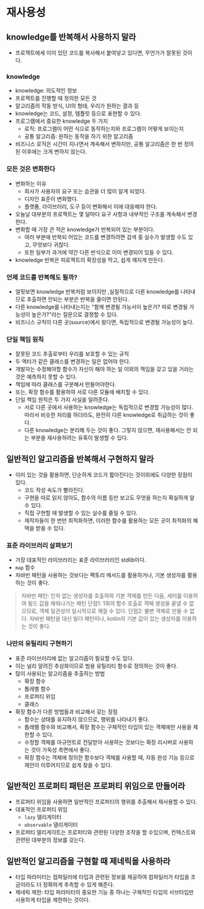 # 재사용성

## knowledge를 반복해서 사용하지 말라

- 프로젝트에세 이미 있던 코드를 복사해서 붙여넣고 있다면, 무언가가 잘못된 것이다.

### knowledge

- knowledge: 의도적인 정보
- 프로젝트를 진행할 때 정의한 모든 것
- 알고리즘의 작동 방식, UI의 형태, 우리가 원하는 결과 등
- knowledge는 코드, 설정, 템플릿 등으로 표현할 수 있다.
- 프로그램에서 중요한 knowledge 두 가지
	- 로직: 프로그램이 어떤 식으로 동작하는지와 프로그램이 어떻게 보이는지
	- 공통 알고리즘: 원하는 동작을 하기 위한 알고리즘
- 비즈니스 로직은 시간이 지나면서 계속해서 변하지만, 공통 알고리즘은 한 번 정의된 이후에는 크게 변하지 않는다.

### 모든 것은 변화한다

- 변화하는 이유
	- 회사가 사용자의 요구 또는 습관을 더 많이 알게 되었다.
	- 디자인 표준이 변화했다.
	- 플랫폼, 라이브러리, 도구 등이 변화해서 이에 대응해야 한다.
- 오늘날 대부분의 프로젝트는 몇 달마다 요구 사항과 내부적인 구조를 계속해서 변경한다.
- 변화할 때 가장 큰 적은 knowledge가 반복되어 있는 부분이다.
	- 여러 부분에 반복되 어있는 코드를 변경하려면 검색 중 실수가 발생할 수도 있고, 무엇보다 귀찮다.
	- 또한 일부가 과거에 약간 다른 반식으로 이미 변경되어 있을 수 있다.
- knowledge 반복은 피로젝트의 확장성을 막고, 쉽게 깨지게 만든다.

### 언제 코드를 반복해도 될까?

- 얼핏보면 knowledge 반복처럼 보이지만 ,실질적으로 다른 knowledge를 나타내므로 추출하면 안되는 부분은 반복을 줄이면 안된다.
- 다른 knowledge를 나타내는지는 "함께 변경될 가능서이 높은가? 따로 변경될 가능성이 높은가?"라는 질문으로 결졍할 수 있다.
- 비즈니스 규칙이 다른 곳(source)에서 왔다면, 독립적으로 변경될 가능성이 높다.

### 단일 책임 원칙

- 잘못된 코드 추출로부터 우리를 보호할 수 있는 규칙
- 두 액터가 같은 클래스를 변경하는 일은 없어야 한다.
- 개발자는 수정해야할 함수가 자신이 해야 하는 일 이외의 책임을 갖고 있을 거라는 것은 예측하지 못할 수 있다.
- 책임에 따라 클래스를 구분해서 만들어야한다.
- 또는, 확장 함수를 활용하여 서로 다른 모듈에 배치할 수 있다.
- 단일 책임 원칙은 두 가지 사실을 알려준다.
	- 서로 다른 곳에서 사용하는 knowledge는 독립적으로 변경할 가능성이 많다. 따라서 비슷한 처리를 하더라도, 완전히 다른 knowledge로 취급하는 것이 좋다.
	- 다른 knowledge는 분리해 두는 것이 좋다. 그렇지 않으면, 재사용해서는 안 되는 부분을 재사용하려는 유혹이 발생할 수 있다.

## 일반적인 알고리즘을 반복해서 구현하지 말라

- 이미 있는 것을 활용하면, 단순하게 코드가 짧아진다는 것이외에도 다양한 장점이 있다.
	- 코드 작성 속도가 빨라진다.
	- 구현을 따로 읽지 않아도, 함수의 이름 등만 보고도 무엇을 하는지 확실하게 알 수 있다.
	- 직접 구현할 때 발생할 수 있는 실수를 줄일 수 있다.
	- 제작자들이 한 번만 최적화하면, 이러한 함수를 활용하는 모든 곳이 최적화의 혜택을 받을 수 있다.


### 표준 라이브러리 살펴보기

- 가장 대표적인 라이브러리는 표준 라이브러리인 stdlib이다.
- `map` 함수
- 자바빈 패턴을 사용하는 것보다는 팩토리 메서드를 활용하거나, 기본 생성자를 활용하는 것이 좋다.

> 자바빈 패턴: 인자 없는 생성자를 호출하여 기본 객체를 만든 다음, 세터를 이용하여 필드 값을 채워나가는 패턴
> 단점1: 1회의 함수 호출로 객체 생성을 끝낼 수 없으므로, 객체 일관성이 일시적으로 깨질 수 있다.
> 단점2: 불변 객체로 만들 수 없다.
> 자바빈 패턴을 대신 빌더 패턴이나, kotlin의 기본 값이 있는 생성자를 이용하는 것이 좋다.

### 나만의 유틸리티 구현하기

- 표준 라이브러리에 없는 알고리즘이 필요할 수도 있다.
- 이는 널리 알려진 추상화이므로 범용 유틸리티 함수로 정의하는 것이 좋다.
- 많이 사용되는 알고리즘을 추출하는 방법
	- 확장 함수
	- 톱레벨 함수
	- 프로퍼티 위임
	- 클래스
- 확장 함수가 다른 방법들과 비교해서 갖는 장점
	- 함수는 상태를 유지하지 않으므로, 행위를 나타내기 좋다.
	- 톱레벨 함수와 비교해서, 확장 함수는 구체적인 타입이 있는 객체에만 사용을 제한할 수 있다.
	- 수정할 객체를 아규먼트로 전달받아 사용하는 것보다는 확장 리시버로 사용하는 것이 가독성 측면에서 좋다.
	- 확장 함수는 객체에 정의한 함수보다 객체를 사용할 때, 자동 완성 기능 등으로 제안이 이루어지므로 쉽게 찾을 수 있다.

## 일반적인 프로퍼티 패턴은 프로퍼티 위임으로 만들어라

- 프로퍼티 위임을 사용하면 일반적인 프로퍼티의 행위를 추출해서 재사용할 수 있다.
- 대표적인 프로퍼티 위임
	- `lazy` 델리게이터
	- `observable` 델리게이터
- 프로퍼티 델리게이트는 프로퍼티와 관련된 다양한 조작을 할 수있으며, 컨텍스트와 관련된 대부분의 정보를 갖는다.

## 일반적인 알고리즘을 구현할 때 제네릭을 사용하라

- 타입 파라미터는 컴파일러에 타입과 관련된 정보를 제공하여 컴파일러가 타입을 조금이라도 더 정확하게 추측할 수 있게 해준다.
- 제네릭 제한: 타입 파라미터의 중요한 기능 중 하나는 구체적인 타입의 서브타입만 사용하게 타입을 제한하는 것이다.